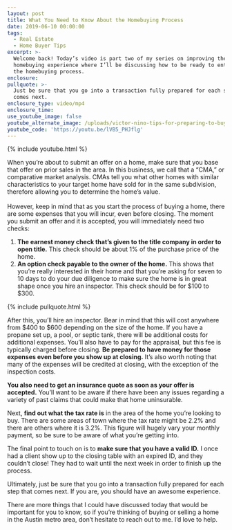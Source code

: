 ```yaml
---
layout: post
title: What You Need to Know About the Homebuying Process
date: 2019-06-10 00:00:00
tags:
  - Real Estate
  - Home Buyer Tips
excerpt: >-
  Welcome back! Today’s video is part two of my series on improving the
  homebuying experience where I’ll be discussing how to be ready to enter into
  the homebuying process.
enclosure:
pullquote: >-
  Just be sure that you go into a transaction fully prepared for each step that
  comes next.
enclosure_type: video/mp4
enclosure_time:
use_youtube_image: false
youtube_alternate_image: /uploads/victor-nino-tips-for-preparing-to-buy-a-home-youtube.jpg
youtube_code: 'https://youtu.be/lVB5_PHJflg'
---
```


{% include youtube.html %}

When you’re about to submit an offer on a home, make sure that you base that offer on prior sales in the area. In this business, we call that a “CMA,” or comparative market analysis. CMAs tell you what other homes with similar characteristics to your target home have sold for in the same subdivision, therefore allowing you to determine the home’s value.<br><br>However, keep in mind that as you start the process of buying a home, there are some expenses that you will incur, even before closing. The moment you submit an offer and it is accepted, you will immediately need two checks:

1. **The earnest money check that’s given to the title company in order to open title.** This check should be about 1% of the purchase price of the home.
2. **An option check payable to the owner of the home.** This shows that you’re really interested in their home and that you’re asking for seven to 10 days to do your due diligence to make sure the home is in great shape once you hire an inspector. This check should be for $100 to $300.

{% include pullquote.html %}

After this, you’ll hire an inspector. Bear in mind that this will cost anywhere from $400 to $600 depending on the size of the home. If you have a propane set up, a pool, or septic tank, there will be additional costs for additional expenses. You’ll also have to pay for the appraisal, but this fee is typically charged before closing. **Be prepared to have money for those expenses even before you show up at closing.** It’s also worth noting that many of the expenses will be credited at closing, with the exception of the inspection costs.

**You also need to get an insurance quote as soon as your offer is accepted.** You’ll want to be aware if there have been any issues regarding a variety of past claims that could make that home uninsurable.

Next, **find out what the tax rate is** in the area of the home you’re looking to buy. There are some areas of town where the tax rate might be 2.2% and there are others where it is 3.2%. This figure will hugely vary your monthly payment, so be sure to be aware of what you’re getting into.

The final point to touch on is to **make sure that you have a valid ID.** I once had a client show up to the closing table with an expired ID, and they couldn’t close\! They had to wait until the next week in order to finish up the process.

Ultimately, just be sure that you go into a transaction fully prepared for each step that comes next. If you are, you should have an awesome experience.

There are more things that I could have discussed today that would be important for you to know, so if you’re thinking of buying or selling a home in the Austin metro area, don’t hesitate to reach out to me. I’d love to help.<br>&nbsp;